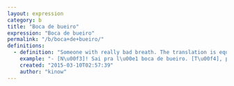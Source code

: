 ```yaml
---
layout: expression
category: b
title: "Boca de bueiro"
expression: "Boca de bueiro"
permalink: "/b/boca+de+bueiro/"
definitions:
  - definition: "Someone with really bad breath. The translation is equivalent to Manhole's Mouth, which sounds quite funny in Portuguese."
    example: "- [N\u00f3]! Sai pra l\u00e1 boca de bueiro. [T\u00f4], pega um halls a\u00ed vai.\r\n\r\n- Voc\u00ea viu o novo estagi\u00e1rio?\r\n- Vi. Que que tem?\r\n- Maior boca de bueiro. Dif\u00edcil trabalhar com ele."
    created: "2015-03-10T02:57:39"
    author: "kinow"
---
```

